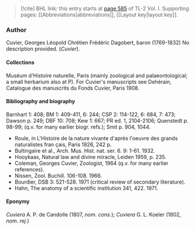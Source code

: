 > [!cite] BHL link: this entry starts at [page 585](https://www.biodiversitylibrary.org/item/103414#page/633/mode/1up) of TL-2 Vol. I.
> Supporting pages: [[Abbreviations|abbreviations]], [[Layout key|layout key]].

### Author

Cuvier, Georges Léopold Chrétien Frédéric Dagobert, baron (1769-1832) No description provided. (*Cuvier*).

#### Collections

Muséum d'Histoire naturelle, Paris (mainly zoological and palaeontological; a small herbarium also at P). For Cuvier's manuscripts see Dehérain, Catalogue des manuscrits du Fonds Cuvier, Paris 1908.

#### Bibliography and biography

Barnhart 1: 408; BM 1: 409-411, 6: 244; CSP 2: 114-122, 6: 684, 7: 473; Dawson p. 249; DBF 10: 708; Kew 1: 667; PR ed. 1, 2104-2106; Quenstedt p. 98-99; (q.v. for many earlier biogr. refs.); Smit p. 904, 1044.
- Roule, *in* L'Histoire de la nature vivante d'après l'oeuvre des grands naturalistes fran çais, Paris 1926, 242 p.
- Bultingaire et al., Arch. Mus. Hist. nat. ser. 6. 9: 1-61. 1932.
- Hooykaas, Natural law and divine miracle, Leiden 1959, p. 235.
- Coleman, Georges Cuvier, Zoologist, 1964 (q.v. for many earlier references).
- Nissen, Zool. Buchill. 106-108. 1966.
- Bourdier, DSB 3: 521-528. 1971 (critical review of secondary literature).
- Hahn, The anatomy of a scientific institution 341, 422. 1971.

#### Eponymy

*Cuviera* A. P. de Candolle (1807, *nom. cons.*); *Cuviera* G. L. Koeler (1802, *nom. rej.*)

